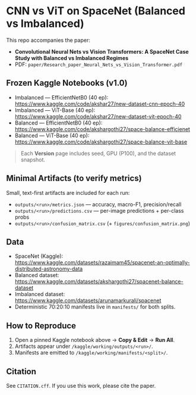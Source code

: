 # CNN vs ViT on SpaceNet (Balanced vs Imbalanced)

This repo accompanies the paper:

- **Convolutional Neural Nets vs Vision Transformers: A SpaceNet Case Study with Balanced vs Imbalanced Regimes**
- PDF: `paper/Research_paper_Neural_Nets_vs_Vision_Transformer.pdf`

## Frozen Kaggle Notebooks (v1.0)
- Imbalanced — EfficientNetB0 (40 ep): https://www.kaggle.com/code/akshar27/new-dataset-cnn-epoch-40
- Imbalanced — ViT-Base (40 ep): https://www.kaggle.com/code/akshar27/new-dataset-vit-epoch-40
- Balanced — EfficientNetB0 (40 ep): https://www.kaggle.com/code/akshargothi27/space-balance-efficienet
- Balanced — ViT-Base (40 ep): https://www.kaggle.com/code/akshargothi27/space-balance-vit-base

> Each **Version** page includes seed, GPU (P100), and the dataset snapshot.

## Minimal Artifacts (to verify metrics)
Small, text-first artifacts are included for each run:
- `outputs/<run>/metrics.json` — accuracy, macro-F1, precision/recall
- `outputs/<run>/predictions.csv` — per-image predictions + per-class probs
- `outputs/<run>/confusion_matrix.csv` (+ `figures/confusion_matrix.png`)

## Data
- SpaceNet (Kaggle): https://www.kaggle.com/datasets/razaimam45/spacenet-an-optimally-distributed-astronomy-data  
- Balanced dataset: https://www.kaggle.com/datasets/akshargothi27/spacenet-balance-dataset  
- Imbalanced dataset: https://www.kaggle.com/datasets/arunamarkurali/spacenet  
- Deterministic 70:20:10 manifests live in `manifests/` for both splits.

## How to Reproduce
1) Open a pinned Kaggle notebook above → **Copy & Edit** → **Run All**.  
2) Artifacts appear under `/kaggle/working/outputs/<run>/`.  
3) Manifests are emitted to `/kaggle/working/manifests/<split>/`.

## Citation
See `CITATION.cff`. If you use this work, please cite the paper.
